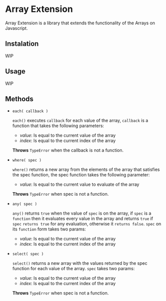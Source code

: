 # Array Extension

Array Extension is a library that extends the functionality of the Arrays on Javascript.

## Instalation

WIP

## Usage

WIP

## Methods

- `each( callback )`

  `each()` executes `callback` for each value of the array, `callback` is a function that takes the following parameters:
    - *value*: Is equal to the current value of the array
    - *index*: Is equal to the current index of the array
  
  **Throws** `TypeError` when the callback is not a function.

- `where( spec )`

  `where()` returns a new array from the elements of the array that satisfies the spec function, the spec function takes the following parameter:
    - *value*: Is equal to the current value to evaluate of the array
    
  **Throws** `TypeError` when spec is not a function.
  
 - `any( spec )`
  
    `any()` returns `true` when the value of `spec` is on the array, if `spec` is a `function` then it evaluates every value in the array and returns `true` if `spec` `returns true` for any evaluation, otherwise it `returns false`.
    `spec` on its `function` form takes two params:
    - *value*: Is equal to the current value of the array
    - *index*: Is equal to the current index of the array

- `select( spec )`

  `select()` returns a new array with the values returned by the spec function for each value of the array.
  `spec` takes two params:
  - *value*: Is equal to the current value of the array
  - *index*: Is equal to the current index of the array
  
  **Throws** `TypeError` when spec is not a function.
  
